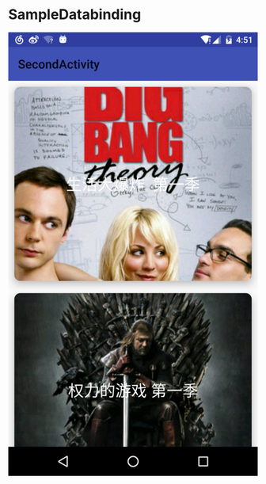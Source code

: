 # SampleDatabinding
![image](https://github.com/EasonHolmes/SampleDatabinding/blob/master/art%2FScreenshot.png)
